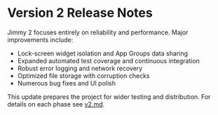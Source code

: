 # Version 2 Release Notes

Jimmy 2 focuses entirely on reliability and performance. Major improvements include:

- Lock-screen widget isolation and App Groups data sharing
- Expanded automated test coverage and continuous integration
- Robust error logging and network recovery
- Optimized file storage with corruption checks
- Numerous bug fixes and UI polish

This update prepares the project for wider testing and distribution. For details on each phase see [v2.md](v2.md).
